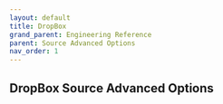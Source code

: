 ```yaml
---
layout: default
title: DropBox
grand_parent: Engineering Reference
parent: Source Advanced Options
nav_order: 1
---
```


## DropBox Source Advanced Options

